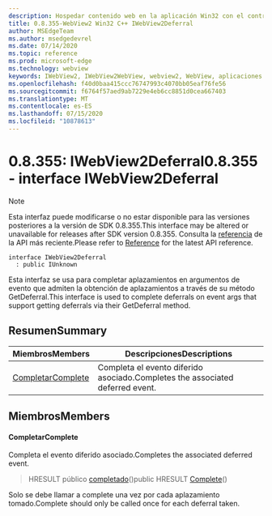 ```yaml
---
description: Hospedar contenido web en la aplicación Win32 con el control Microsoft Edge WebView2
title: 0.8.355-WebView2 Win32 C++ IWebView2Deferral
author: MSEdgeTeam
ms.author: msedgedevrel
ms.date: 07/14/2020
ms.topic: reference
ms.prod: microsoft-edge
ms.technology: webview
keywords: IWebView2, IWebView2WebView, webview2, WebView, aplicaciones Win32, Win32, Edge
ms.openlocfilehash: f40d0baa415ccc76747993c4070bb05eaf76fe56
ms.sourcegitcommit: f6764f57aed9ab7229e4eb6cc8851d0cea667403
ms.translationtype: MT
ms.contentlocale: es-ES
ms.lasthandoff: 07/15/2020
ms.locfileid: "10878613"
---
```

# <span data-ttu-id="a8fa1-104">0.8.355: IWebView2Deferral</span><span class="sxs-lookup"><span data-stu-id="a8fa1-104">0.8.355 - interface IWebView2Deferral</span></span> 

> [!NOTE]
> <span data-ttu-id="a8fa1-105">Esta interfaz puede modificarse o no estar disponible para las versiones posteriores a la versión de SDK 0.8.355.</span><span class="sxs-lookup"><span data-stu-id="a8fa1-105">This interface may be altered or unavailable for releases after SDK version 0.8.355.</span></span> <span data-ttu-id="a8fa1-106">Consulta la [referencia](../../../webview2-api-reference.md) de la API más reciente.</span><span class="sxs-lookup"><span data-stu-id="a8fa1-106">Please refer to [Reference](../../../webview2-api-reference.md) for the latest API reference.</span></span>

```
interface IWebView2Deferral
  : public IUnknown
```

<span data-ttu-id="a8fa1-107">Esta interfaz se usa para completar aplazamientos en argumentos de evento que admiten la obtención de aplazamientos a través de su método GetDeferral.</span><span class="sxs-lookup"><span data-stu-id="a8fa1-107">This interface is used to complete deferrals on event args that support getting deferrals via their GetDeferral method.</span></span>

## <span data-ttu-id="a8fa1-108">Resumen</span><span class="sxs-lookup"><span data-stu-id="a8fa1-108">Summary</span></span>

 <span data-ttu-id="a8fa1-109">Miembros</span><span class="sxs-lookup"><span data-stu-id="a8fa1-109">Members</span></span>                        | <span data-ttu-id="a8fa1-110">Descripciones</span><span class="sxs-lookup"><span data-stu-id="a8fa1-110">Descriptions</span></span>
--------------------------------|---------------------------------------------
[<span data-ttu-id="a8fa1-111">Completar</span><span class="sxs-lookup"><span data-stu-id="a8fa1-111">Complete</span></span>](#complete) | <span data-ttu-id="a8fa1-112">Completa el evento diferido asociado.</span><span class="sxs-lookup"><span data-stu-id="a8fa1-112">Completes the associated deferred event.</span></span>

## <span data-ttu-id="a8fa1-113">Miembros</span><span class="sxs-lookup"><span data-stu-id="a8fa1-113">Members</span></span>

#### <span data-ttu-id="a8fa1-114">Completar</span><span class="sxs-lookup"><span data-stu-id="a8fa1-114">Complete</span></span> 

<span data-ttu-id="a8fa1-115">Completa el evento diferido asociado.</span><span class="sxs-lookup"><span data-stu-id="a8fa1-115">Completes the associated deferred event.</span></span>

> <span data-ttu-id="a8fa1-116">HRESULT público [completado](#complete)()</span><span class="sxs-lookup"><span data-stu-id="a8fa1-116">public HRESULT [Complete](#complete)()</span></span>

<span data-ttu-id="a8fa1-117">Solo se debe llamar a complete una vez por cada aplazamiento tomado.</span><span class="sxs-lookup"><span data-stu-id="a8fa1-117">Complete should only be called once for each deferral taken.</span></span>

